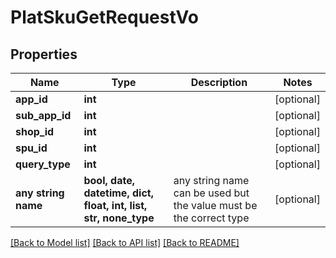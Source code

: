 # PlatSkuGetRequestVo


## Properties
Name | Type | Description | Notes
------------ | ------------- | ------------- | -------------
**app_id** | **int** |  | [optional] 
**sub_app_id** | **int** |  | [optional] 
**shop_id** | **int** |  | [optional] 
**spu_id** | **int** |  | [optional] 
**query_type** | **int** |  | [optional] 
**any string name** | **bool, date, datetime, dict, float, int, list, str, none_type** | any string name can be used but the value must be the correct type | [optional]

[[Back to Model list]](../README.md#documentation-for-models) [[Back to API list]](../README.md#documentation-for-api-endpoints) [[Back to README]](../README.md)


